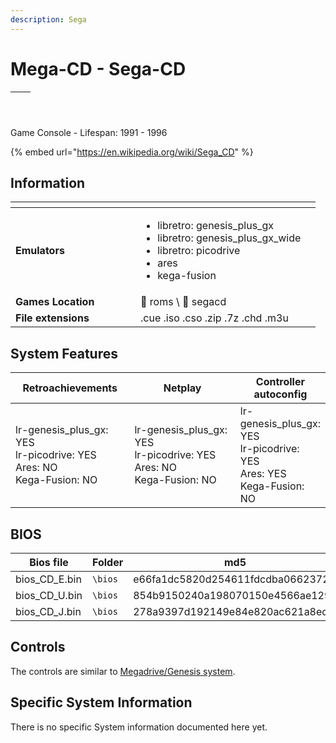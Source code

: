 ```yaml
---
description: Sega
---
```


# Mega-CD - Sega-CD

| <p></p><p><img src="https://i.imgur.com/BfbL2hs.png" alt="" data-size="original"></p> | <p></p><p><img src="https://i.imgur.com/XfuDGNQ.png" alt="" data-size="original"></p> |
| ------------------------------------------------------------------------------------- | ------------------------------------------------------------------------------------- |

Game Console - Lifespan: 1991 - 1996

{% embed url="https://en.wikipedia.org/wiki/Sega_CD" %}

## Information

<table data-header-hidden><thead><tr><th width="184"></th><th></th><th data-hidden></th></tr></thead><tbody><tr><td><strong>Emulators</strong></td><td><ul><li>libretro: genesis_plus_gx</li><li>libretro: genesis_plus_gx_wide</li><li>libretro: picodrive</li><li>ares</li><li>kega-fusion</li></ul></td><td></td></tr><tr><td><strong>Games Location</strong></td><td><span data-gb-custom-inline data-tag="emoji" data-code="1f4c1">📁</span> roms \ <span data-gb-custom-inline data-tag="emoji" data-code="1f4c2">📂</span> segacd</td><td></td></tr><tr><td><strong>File extensions</strong></td><td>.cue .iso .cso .zip .7z .chd .m3u</td><td></td></tr></tbody></table>

## System Features

<table><thead><tr><th width="256">Retroachievements</th><th width="243">Netplay</th><th>Controller autoconfig</th></tr></thead><tbody><tr><td>lr-genesis_plus_gx: YES<br>lr-picodrive: YES<br>Ares: NO<br>Kega-Fusion: NO</td><td>lr-genesis_plus_gx: YES<br>lr-picodrive: YES<br>Ares: NO<br>Kega-Fusion: NO</td><td>lr-genesis_plus_gx: YES<br>lr-picodrive: YES<br>Ares: YES<br>Kega-Fusion: NO</td></tr></tbody></table>

## BIOS

<table><thead><tr><th width="169">Bios file</th><th width="108">Folder</th><th>md5</th></tr></thead><tbody><tr><td>bios_CD_E.bin</td><td><code>\bios</code></td><td>e66fa1dc5820d254611fdcdba0662372</td></tr><tr><td>bios_CD_U.bin</td><td><code>\bios</code></td><td>854b9150240a198070150e4566ae1290</td></tr><tr><td>bios_CD_J.bin</td><td><code>\bios</code></td><td>278a9397d192149e84e820ac621a8edd</td></tr></tbody></table>

## Controls

The controls are similar to [Megadrive/Genesis system](megadrive-genesis.md#controls).

## Specific System Information

There is no specific System information documented here yet.
